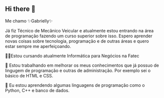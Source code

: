 ##  Hi there 👋 
Me chamo ✨Gabrielly✨

Já fiz Técnico de Mecânico Veicular e atualmente estou entrando na área de programação fazendo um curso superior sobre isso. Espero aprender novas coisas sobre tecnologia, programação e de outras áreas e quero estar sempre me aperfeiçoando.

👨‍🎓Estou cursando atualmente Informática para Negócios na Fatec

🔭 Estou trabalhando em melhorar os meus conhecimentos que já possuo de lingugem de programação e outras de administração. Por exemplo sei o básico de HTML e CSS.

🌱 Eu estou aprendendo algumas linguagens de programação como o Python, C++ e banco de dados. 
